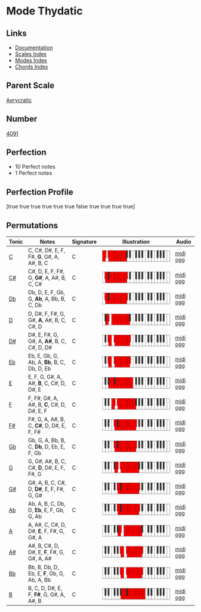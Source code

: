 # Mode Thydatic

## Links

- [Documentation](index.md)
- [Scales Index](Scales.md)
- [Modes Index](Modes.md)
- [Chords Index](Chords.md)

## Parent Scale

[Aerycratic](ScaleAerycratic.md)

## Number

[4091](https://ianring.com/musictheory/scales/4091)

## Perfection

- 10 Perfect notes
- 1 Perfect notes

## Perfection Profile

[true true true true true true false true true true true]

## Permutations

| Tonic | Notes | Signature | Illustration | Audio |
|-------|-------|-----------|--------------|-------|
| [C](ModeCNaturalThydatic.md) | C, C#, D#, E, F, F#, **G**, G#, A, A#, B, C | C | ![CNaturalThydatic](ModeCNaturalThydatic.png) | [midi](ModeCNaturalThydatic.mid) [ogg](ModeCNaturalThydatic.ogg) |
| [C#](ModeCSharpThydatic.md) | C#, D, E, F, F#, G, **G#**, A, A#, B, C, C# | C | ![CSharpThydatic](ModeCSharpThydatic.png) | [midi](ModeCSharpThydatic.mid) [ogg](ModeCSharpThydatic.ogg) |
| [Db](ModeDFlatThydatic.md) | Db, D, E, F, Gb, G, **Ab**, A, Bb, B, C, Db | C | ![DFlatThydatic](ModeDFlatThydatic.png) | [midi](ModeDFlatThydatic.mid) [ogg](ModeDFlatThydatic.ogg) |
| [D](ModeDNaturalThydatic.md) | D, D#, F, F#, G, G#, **A**, A#, B, C, C#, D | C | ![DNaturalThydatic](ModeDNaturalThydatic.png) | [midi](ModeDNaturalThydatic.mid) [ogg](ModeDNaturalThydatic.ogg) |
| [D#](ModeDSharpThydatic.md) | D#, E, F#, G, G#, A, **A#**, B, C, C#, D, D# | C | ![DSharpThydatic](ModeDSharpThydatic.png) | [midi](ModeDSharpThydatic.mid) [ogg](ModeDSharpThydatic.ogg) |
| [Eb](ModeEFlatThydatic.md) | Eb, E, Gb, G, Ab, A, **Bb**, B, C, Db, D, Eb | C | ![EFlatThydatic](ModeEFlatThydatic.png) | [midi](ModeEFlatThydatic.mid) [ogg](ModeEFlatThydatic.ogg) |
| [E](ModeENaturalThydatic.md) | E, F, G, G#, A, A#, **B**, C, C#, D, D#, E | C | ![ENaturalThydatic](ModeENaturalThydatic.png) | [midi](ModeENaturalThydatic.mid) [ogg](ModeENaturalThydatic.ogg) |
| [F](ModeFNaturalThydatic.md) | F, F#, G#, A, A#, B, **C**, C#, D, D#, E, F | C | ![FNaturalThydatic](ModeFNaturalThydatic.png) | [midi](ModeFNaturalThydatic.mid) [ogg](ModeFNaturalThydatic.ogg) |
| [F#](ModeFSharpThydatic.md) | F#, G, A, A#, B, C, **C#**, D, D#, E, F, F# | C | ![FSharpThydatic](ModeFSharpThydatic.png) | [midi](ModeFSharpThydatic.mid) [ogg](ModeFSharpThydatic.ogg) |
| [Gb](ModeGFlatThydatic.md) | Gb, G, A, Bb, B, C, **Db**, D, Eb, E, F, Gb | C | ![GFlatThydatic](ModeGFlatThydatic.png) | [midi](ModeGFlatThydatic.mid) [ogg](ModeGFlatThydatic.ogg) |
| [G](ModeGNaturalThydatic.md) | G, G#, A#, B, C, C#, **D**, D#, E, F, F#, G | C | ![GNaturalThydatic](ModeGNaturalThydatic.png) | [midi](ModeGNaturalThydatic.mid) [ogg](ModeGNaturalThydatic.ogg) |
| [G#](ModeGSharpThydatic.md) | G#, A, B, C, C#, D, **D#**, E, F, F#, G, G# | C | ![GSharpThydatic](ModeGSharpThydatic.png) | [midi](ModeGSharpThydatic.mid) [ogg](ModeGSharpThydatic.ogg) |
| [Ab](ModeAFlatThydatic.md) | Ab, A, B, C, Db, D, **Eb**, E, F, Gb, G, Ab | C | ![AFlatThydatic](ModeAFlatThydatic.png) | [midi](ModeAFlatThydatic.mid) [ogg](ModeAFlatThydatic.ogg) |
| [A](ModeANaturalThydatic.md) | A, A#, C, C#, D, D#, **E**, F, F#, G, G#, A | C | ![ANaturalThydatic](ModeANaturalThydatic.png) | [midi](ModeANaturalThydatic.mid) [ogg](ModeANaturalThydatic.ogg) |
| [A#](ModeASharpThydatic.md) | A#, B, C#, D, D#, E, **F**, F#, G, G#, A, A# | C | ![ASharpThydatic](ModeASharpThydatic.png) | [midi](ModeASharpThydatic.mid) [ogg](ModeASharpThydatic.ogg) |
| [Bb](ModeBFlatThydatic.md) | Bb, B, Db, D, Eb, E, **F**, Gb, G, Ab, A, Bb | C | ![BFlatThydatic](ModeBFlatThydatic.png) | [midi](ModeBFlatThydatic.mid) [ogg](ModeBFlatThydatic.ogg) |
| [B](ModeBNaturalThydatic.md) | B, C, D, D#, E, F, **F#**, G, G#, A, A#, B | C | ![BNaturalThydatic](ModeBNaturalThydatic.png) | [midi](ModeBNaturalThydatic.mid) [ogg](ModeBNaturalThydatic.ogg) |
